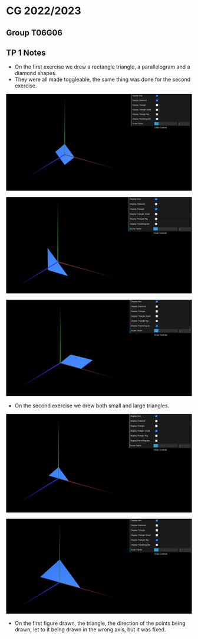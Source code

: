 # CG 2022/2023

## Group T06G06

## TP 1 Notes

- On the first exercise we drew a rectangle triangle, a parallelogram and a diamond shapes.
- They were all made toggleable, the same thing was done for the second exercise.

![Screenshot 1](screenshots/diamond.png)

![Screenshot 1](screenshots/triangle.png)

![Screenshot 1](screenshots/parallelogram.png)

- On the second exercise we drew both small and large triangles.

![Screenshot 1](screenshots/small_triangle.png)

![Screenshot 1](screenshots/large_triangle.png)

- On the first figure drawn, the triangle, the direction of the points being drawn, let to it being drawn in the wrong axis, but it was fixed.
